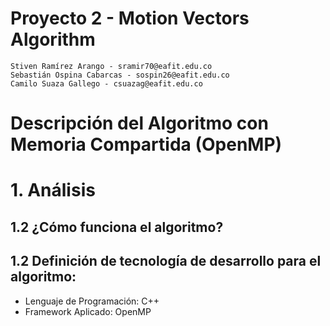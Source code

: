 # Proyecto 2 - Motion Vectors Algorithm

    Stiven Ramírez Arango - sramir70@eafit.edu.co
    Sebastián Ospina Cabarcas - sospin26@eafit.edu.co
    Camilo Suaza Gallego - csuazag@eafit.edu.co

# Descripción del Algoritmo con Memoria Compartida (OpenMP)





# 1. Análisis

## 1.2 ¿Cómo funciona el algoritmo?





## 1.2 Definición de tecnología de desarrollo para el algoritmo:

* Lenguaje de Programación: C++
* Framework Aplicado: OpenMP